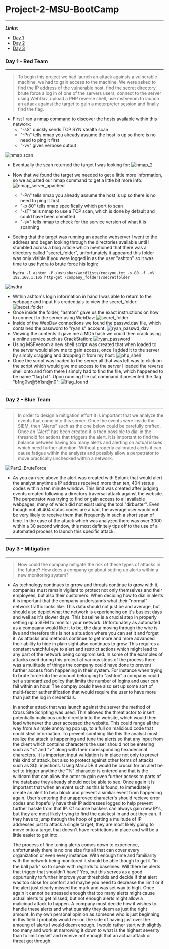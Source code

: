 # Project-2-MSU-BootCamp
___
***Links:***
- [Day 1](https://github.com/RyanLinscott/Project-2-MSU-BootCamp#day-1---red-team)
- [Day 2](https://github.com/RyanLinscott/Project-2-MSU-BootCamp#day-2---blue-team)
- [Day 3](https://github.com/RyanLinscott/Project-2-MSU-BootCamp#day-3---mitigation)

### Day 1 - Red Team
___
> To begin this project we had launch an attack againsts a vulnerable machine, we had to gain access to the machine.  We were asked to find the IP address of the vulnerable host, find the secret directory, brute force a log in of one of the servers users, connect to the server using WebDav, upload a PHP reverse shell, use msfvenom to launch an attack against the target to gain a meterpreter session and finally find the flag.

- First I ran a nmap command to discover the hosts available within this network:
    - "-sS" quickly sends TCP SYN stealth scan
    - "-Pn" tells nmap you already assume the host is up so there is no need to ping it first
    - "-vv" gives verbose output

![nmap scan](https://user-images.githubusercontent.com/96896057/176231038-50e01034-7818-4772-9f70-7a10cb988e0e.png)
- Eventually the scan returned the target I was looking for:
![nmap_2](https://user-images.githubusercontent.com/96896057/176231730-0db7a09b-d9a4-4fc7-8020-fef48e89cf3e.png)
- Now that we found the target we needed to get a little more information, so we adjusted our nmap command to get a little bit more info:
![nmap_server_apached](https://user-images.githubusercontent.com/96896057/176231440-b2c22547-d190-473e-b334-8e508b907393.png)
    - "-Pn" tells nmap you already assume the host is up so there is no need to ping it first
    - "-p 80" tells nmap specifically which port to scan
    - "-sT" tells nmap to use a TCP scan, which is done by default and could have been ommitted
    - "-sV" tells nmap to check for the service version of what it is scanning
    
- Seeing that the target was running an apache webserver I went to the address and began looking through the directories available until I stumbled across a blog article which mentioned that there was a directory called "secret_folder", unfortunately it appeared this folder was only visible if you were logged in as the user "ashton" so it was time to use hydra to brute force his login:
    ```
    hydra -l ashton -P /usr/shar/wordlists/rockyou.txt -s 80 -f -vV 192.168.1.105 http-get /company_folders/secretfolder
    ```
![hydra](https://user-images.githubusercontent.com/96896057/176233538-21b90ef2-7b7e-401c-a6e2-9856a7b06fb0.png)

- Within ashton's login information in hand I was able to return to the webpage and input his credentials to view the secret_folder:
![secet_folder](https://user-images.githubusercontent.com/96896057/176232865-376a2a12-945f-4f8a-89c6-05b5d2371bee.png)
- Once inside the folder, "ashton" gave us the exact instructions on how to connect to the server using WebDav:
![secret_folder](https://user-images.githubusercontent.com/96896057/176234505-173b6d1b-f0fd-408c-bc0d-c39aff3a534a.png)
- Inside of the WebDav connections we found the passwd.dav file, which contained the password to "ryan's" account:
![ryan_passwd_dav](https://user-images.githubusercontent.com/96896057/176234787-0731b214-c701-4775-97e1-28240cc1da7b.png)
- Viewing the contents it gave me a MD5 hash we could then crack using a online service such as CrackStation:
![ryan_password](https://user-images.githubusercontent.com/96896057/176235042-50d11fcf-f147-4a70-981f-c13df6866abe.png)
- Using MSFVenom a new shell script was created that when loaded to the server would allow me to gain access, once I added it to the server by simply dragging and dropping it from my host:
![php_shell](https://user-images.githubusercontent.com/96896057/176235590-e6abd385-62b2-4b26-9762-3d6f96e84adc.png)
- Once the script was loaded to the server all that was left was to click on the script which would give me access to the server I loaded the reverse shell onto and from there I simply had to find the file, which happened to be name "flag.txt".  Upon running the cat command it presented the flag "b1ng0w@5h1sn@n0":
![flag_found](https://user-images.githubusercontent.com/96896057/176236349-5cc8ae0f-c2f1-4a5b-a953-a5464dc3132f.png)

___
### Day 2 - Blue Team 
___
> In order to design a mitigation effort it is important that we analyze the events that come into this server.  Once the events were inside the SIEM, then "Alerts" such as the one below could be carefully crafted.  Once an "Alert" has been created it is then possible to dial in the threshold for actions that triggers the alert.  It is important to find the balance between having too many alerts and alerting on actual issues which need further attention.  Without properly calibrated alerts it can cause fatigue within the analysts and possibly allow a perpetrator to move practically unchecked within a network. 

![Part2_BruteForce](https://user-images.githubusercontent.com/96896057/176238112-bd541620-84de-4b6a-a697-415505d96e14.png)

- As you can see above the alert was created with Splunk that would alert the analyst anytime a IP address received more than ten, 404 status codes within a ten minute window.  This limit was created after judging events created following a directory traversal attack against the website.  The perpetrator was trying to find or gain access to all available webpages, many of which did not exist using the tool "dirbuster".  Even though not all 404 status codes are a bad, the average user would not be very likely to receive them that frequently in such a short span of time.  In the case of the attack which was analyzed there was over 3000 within a 30 second window, this most definitely tips off to the use of a automated process to launch this specific attack.
___
### Day 3 - Mitigation
___
> How could the company mitigate the risk of these types of attacks in the future?  How does a company go about setting up alerts within a new monitoring system?
-   As technology continues to grrow and threats continue to grow with it, companies must ramain vigilant to protect not only themselves and their employees, but also their customers.  When deciding how to dial in alerts it is important that the company understands what their "normal" network traffic looks like.  This data should not just be and average, but should also depict what the network is experiencing on it's busiest days and well as it's slower days.  This baseline is a crucial step in properly setting up a SIEM to monitor your network.  Unfortunately as automated as a compaany would like it to be, the data moving through the wire is live and therefore this is not a situation where you can set it and forget it.  As attacks and methods continue to get more and more advanced their ability to hide in plain sight also continues to grow.  This requires a constant watchful eye to alert and restrict actions which might lead to any part of the network being compromised.  In some of the examples of attacks used during this project at various steps of the process there was a multitude of things the company could have done to prevent further access from happening in their system.  For instance when trying to brute force into the account belonging to "ashton" a company could set a standardized policy that limits the number of logins and user can fail within an hour.  The compay could have also set up some sort of multi-factor authentification that would require the user to have more than just the log in credentials.

    In another attack that was launch against the server the method of Cross Site Scripting was used.  This allowed the threat actor to insert potentially malicious code directly into the website, which would then load whenever the user accessed the website.  This could range all the way from a simple annoying pop up, to a full on malicioud code that could steal information.  To prevent somthing like this the analyst must realize the attack is happening and tune the alerts so that any input from the client which contains characters the user should not be entering such as "<" and ">" along with their coressponding hexadecimal characters. It is important input validation is in place not only to prevet this kind of attack, but also to protect against other forms of attacks such as SQL injections.  Using MariaDB it would be crucial for an alert be set to trigger anytime the "%" character is entered and that is the wildcard that can allow the actor to gain even further access to parts of the database they already should not be able to see.  Once again it is important that when an event such as this is found, to immediately create an alert to help block and prevent a simliar event from happening again.  User's entering the unapproved character's should recieve error codes and hopefully have their IP addresses logged to help prevent further hassle from that IP.  Of course hackers can always gain new IP's, but they are most likely trying to find the quickest in and out they can.  If they have to jump through the hoop of getting a mulitude of IP addresses just to attack a single target, they are most likely going to move onto a target that doesn't have restrictions in place and will be a little easier to get  into.

    The process of fine tuning alerts comes down to experience, unfortunately there is no one size fits all that can cover every organization or even every instance.  With enough time and familiarity with the network being monitored it should be able though to get it "in the ball park" so to speak with regards to baselines.  Will there be alerts that trigger that shouldn't have? Yes, but this serves as a good oppurtunity to further improve your thresholds and decide if that alert was too close for comfort and maybe you need to decrease the limit or if the alert just clearly missed the mark and was set way to high.  Once again it cannot be stressed enough that too many alerts might cause actual alerts to get missed, but not enough alerts might allow a malicioud attack to happen.  A company must decide how it wishes to handle these alerts and what quantity they deem as just the right amount.  In my own personal opinion as someone who is just beginning in this field I probably would err on the side of having just over the amoung of alerts I would deem enough.  I would rather start with slightly too many and work at narrowing it down to what is the highest severity than to limit myself and receive not enough that an actual attack or threat got through.   